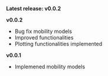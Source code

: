 __Latest release: v0.0.2__

__v0.0.2__

* Bug fix mobility models
* Improved functionalities
* Plotting functionalities implemented

__v0.0.1__

* Implemened mobility models






